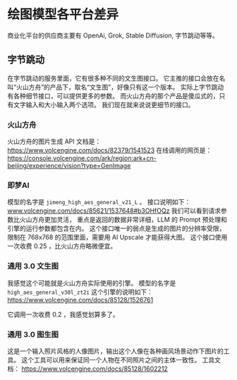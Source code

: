 # 绘图模型各平台差异

商业化平台的供应商主要有 OpenAi, Grok, Stable Diffusion, 字节跳动等等。

## 字节跳动
在字节跳动的服务里面，它有很多种不同的文生图接口。
它主推的接口会放在名叫“火山方舟”的产品下，取名“文生图”，好像只有这一个版本。
实际上字节跳动有各种细节接口，可以提供更多的参数。
而火山方舟的那个产品是傻瓜式的，只有文字输入和大小输入两个选项。
我们现在就来说说更细节的接口。

### 火山方舟
火山方舟的图片生成 API 文档是：
https://www.volcengine.com/docs/82379/1541523
在线调用的网页是：
https://console.volcengine.com/ark/region:ark+cn-beijing/experience/vision?type=GenImage

### 即梦AI
模型的名字是 `jimeng_high_aes_general_v21_L` 。
接口说明如下：
www.volcengine.com/docs/85621/1537648#b3OHfOQz
我们可以看到请求参数比火山方舟更加灵活，
重点是返回的数据非常详细，LLM 的 Prompt 预处理和引擎的运行参数都包含在内。
这个接口唯一的弱点是生成的图片的分辨率受限，
限制在 768x768 的范围里面，需要用 AI Upscale 才能获得大图。
这个接口使用一次收费 0.25 ，比火山方舟略微便宜。

### 通用 3.0 文生图
我感觉这个可能就是火山方舟实际使用的引擎。
模型的名字是 `high_aes_general_v30l_zt2i`
这个引擎的说明如下：
https://www.volcengine.com/docs/85128/1526761

它调用一次收费 0.2 ，我感觉划算多了。

### 通用 3.0 图生图
这是一个输入照片风格的人像图片，输出这个人像在各种画风场景动作下图片的工具。
这个工具可以用来保证同一个人物在不同照片之间的主体一致性。
工具文档：
https://www.volcengine.com/docs/85128/1602212

